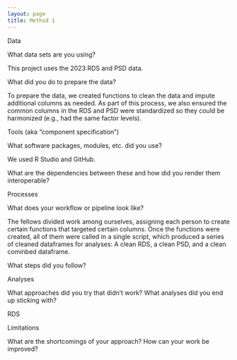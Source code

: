 ```yaml
---
layout: page
title: Method 1
---
```



Data

What data sets are you using?

This project uses the 2023 RDS and PSD data.

What did you do to prepare the data?

To prepare the data, we created functions to clean the data and impute additional columns as needed. As part of this process, we also ensured the common columns in the RDS and PSD were standardized so they could be harmonized (e.g., had the same factor levels).

Tools (aka “component specification”)

What software packages, modules, etc. did you use?

We used R Studio and GitHub.

What are the dependencies between these and how did you render them interoperable?

Processes

What does your workflow or pipeline look like?

The fellows divided work among ourselves, assigning each person to create certain functions that targeted certain columns. Once the functions were created, all of them were called in a single script, which produced a series of cleaned dataframes for analyses: A clean RDS, a clean PSD, and a clean cominbed dataframe.

What steps did you follow?

Analyses

What approaches did you try that didn’t work? What analyses did you end up sticking with?

RDS

Limitations

What are the shortcomings of your approach? How can your work be improved?
